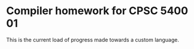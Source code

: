 # Compiler homework for CPSC 5400 01
This is the current load of progress made towards a custom language.
